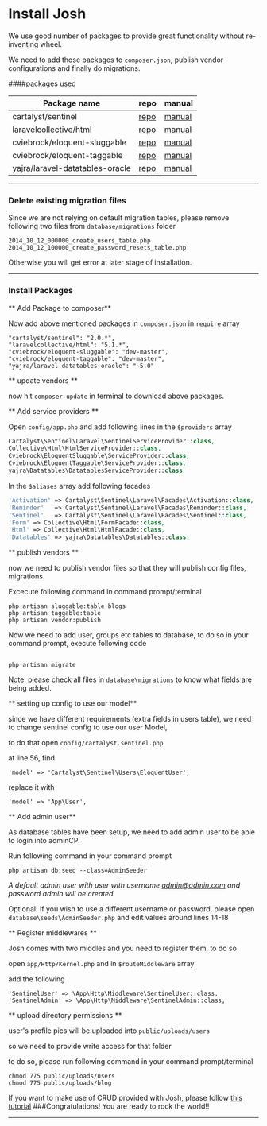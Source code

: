 # Install Josh
We use good number of packages to provide great functionality without re-inventing wheel.

We need to add those packages to <code>composer.json</code>, publish vendor configurations and finally do migrations.

####packages used


| Package name | repo | manual |
| -- | -- | -- |
| cartalyst/sentinel | [repo](https://github.com/cartalyst/sentinel) | [manual](https://cartalyst.com/manual/sentinel/2.0) |
| laravelcollective/html | [repo](https://github.com/LaravelCollective/html) | [manual](http://laravelcollective.com/docs/5.1/html) |
| cviebrock/eloquent-sluggable | [repo](https://github.com/cviebrock/eloquent-sluggable) | [manual](https://github.com/cviebrock/eloquent-sluggable/blob/master/README.md) |
| cviebrock/eloquent-taggable | [repo](https://github.com/cviebrock/eloquent-taggable) | [manual](https://github.com/cviebrock/eloquent-taggable/blob/master/README.md) |
| yajra/laravel-datatables-oracle | [repo](https://github.com/yajra/laravel-datatables) | [manual](http://datatables.yajrabox.com/) |


---

### Delete existing migration files

Since we are not relying on default migration tables, please remove following two files from <code>database/migrations</code> folder

```
2014_10_12_000000_create_users_table.php
2014_10_12_100000_create_password_resets_table.php
```

Otherwise you will get error at later stage of installation.


---

### Install Packages

** Add Package to composer**

Now add above mentioned packages in ```composer.json``` in ```require``` array

````
"cartalyst/sentinel": "2.0.*",
"laravelcollective/html": "5.1.*",
"cviebrock/eloquent-sluggable": "dev-master",
"cviebrock/eloquent-taggable": "dev-master",
"yajra/laravel-datatables-oracle": "~5.0"
````

** update vendors **

now hit <code>composer update</code> in terminal to download above packages.

** Add service providers **

Open <code>config/app.php</code> and add following lines in the <code>$providers</code> array 

````php
Cartalyst\Sentinel\Laravel\SentinelServiceProvider::class,
Collective\Html\HtmlServiceProvider::class,
Cviebrock\EloquentSluggable\ServiceProvider::class,
Cviebrock\EloquentTaggable\ServiceProvider::class,
yajra\Datatables\DatatablesServiceProvider::class
````

In the <code>$aliases</code> array add  following facades
````php
'Activation' => Cartalyst\Sentinel\Laravel\Facades\Activation::class,
'Reminder'   => Cartalyst\Sentinel\Laravel\Facades\Reminder::class,
'Sentinel'   => Cartalyst\Sentinel\Laravel\Facades\Sentinel::class,
'Form' => Collective\Html\FormFacade::class,
'Html' => Collective\Html\HtmlFacade::class,
'Datatables' => yajra\Datatables\Datatables::class,
````

** publish vendors **

now we need to publish vendor files so that they will publish config files, migrations.

Excecute following command in command prompt/terminal
```
php artisan sluggable:table blogs
php artisan taggable:table
php artisan vendor:publish

```

Now we need to add user, groups etc tables to database, to do so in your command prompt, execute following code

```

php artisan migrate

```

Note: please check all files in <code>database\migrations</code> to know what fields are being added.




** setting up config to use our model**

since we have different requirements (extra fields in users table), we need to change sentinel config to use our user Model,

to do that open <code>config/cartalyst.sentinel.php</code>

at line 56, find

````
'model' => 'Cartalyst\Sentinel\Users\EloquentUser',
````

replace it with

````
'model' => 'App\User',
````

** Add admin user**

As database tables have been setup, we need to add admin user to be able to login into adminCP.

Run following command in your command prompt

```
php artisan db:seed --class=AdminSeeder

```

*A default admin user with user with username admin@admin.com and password admin will be created*

Optional: If you wish to use a different username or password, please open <code>database\seeds\AdminSeeder.php</code> and edit values around lines 14-18

** Register middlewares **

Josh comes with two middles and you need to register them, to do so

open ````app/Http/Kernel.php```` and in ````$routeMiddleware```` array

add the following
````
'SentinelUser' => \App\Http\Middleware\SentinelUser::class,
'SentinelAdmin' => \App\Http\Middleware\SentinelAdmin::class,
````

** upload directory permissions **

user's profile pics will be uploaded into <code>public/uploads/users</code>

so we need to provide write access for that folder

to do so, please run following command in your command prompt/terminal

```
chmod 775 public/uploads/users
chmod 775 public/uploads/blog
```

If you want to make use of CRUD provided with Josh, please follow [this tutorial](https://lorvent.gitbooks.io/josh/content/crud/index.html)
###Congratulations! You are ready to rock the world!!


---

